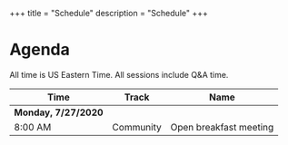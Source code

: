 +++
title = "Schedule"
description = "Schedule"
+++

# Agenda

<div class="row">
	<p class="text-large">

All time is US Eastern Time. All sessions include Q&A time.


| Time                   | Track     | Name                     |
|------------------------|-----------|--------------------------|
| **Monday, 7/27/2020**  |           |                          |
| 8:00 AM                | Community | Open breakfast meeting   |


</div>
